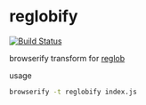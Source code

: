 reglobify
===

[![Build Status](https://travis-ci.org/kolodny/reglobify.svg?branch=master)](https://travis-ci.org/kolodny/reglobify)

browserify transform for [reglob](https://github.com/kolodny/reglob)

usage

```bash
browserify -t reglobify index.js
